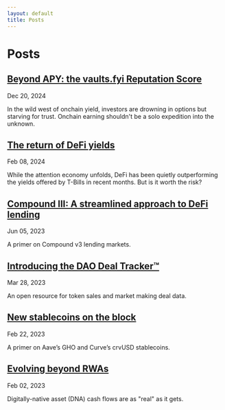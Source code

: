 ```yaml
---
layout: default
title: Posts
---
```


# Posts

<h2><div class="post-item"><a href="https://wallfacerlabs.substack.com/p/beyond-apy-the-vaultsfyi-reputation">Beyond APY: the vaults.fyi Reputation Score
</a></h2>
    <div class="post-date">Dec 20, 2024</div>
    <p>In the wild west of onchain yield, investors are drowning in options but starving for trust. Onchain earning shouldn't be a solo expedition into the unknown.</p>

<h2><div class="post-item"><a href="https://wallfacerlabs.substack.com/p/the-return-of-defi-yields">The return of DeFi yields</a></h2>
    <div class="post-date">Feb 08, 2024</div>
    <p>While the attention economy unfolds, DeFi has been quietly outperforming the yields offered by T-Bills in recent months. But is it worth the risk?</p>


<h2><div class="post-item"><a href="https://wallfacerlabs.substack.com/p/compound-iii-a-streamlined-approach">Compound III: A streamlined approach to DeFi lending
</a></h2>
    <div class="post-date">Jun 05, 2023</div>
    <p>A primer on Compound v3 lending markets.</p>

<h2><div class="post-item"><a href="https://wallfacerlabs.substack.com/p/introducing-the-dao-deal-tracker">Introducing the DAO Deal Tracker™
</a></h2>
    <div class="post-date">Mar 28, 2023</div>
    <p>An open resource for token sales and market making deal data.</p>

<h2><div class="post-item"><a href="https://wallfacerlabs.substack.com/p/new-stablecoins-on-the-block">New stablecoins on the block</a></h2>
    <div class="post-date">Feb 22, 2023</div>
    <p>A primer on Aave’s GHO and Curve’s crvUSD stablecoins.</p>

<div class="post-item">
<h2><div class="post-item"><a href="https://wallfacerlabs.substack.com/p/evolving-beyond-rwas">Evolving beyond RWAs</a></h2>
    <div class="post-date">Feb 02, 2023</div>
    <p>Digitally-native asset (DNA) cash flows are as "real" as it gets.</p>
</div>
